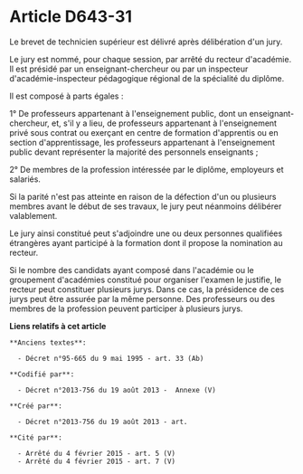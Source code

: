 # Article D643-31

Le brevet de technicien supérieur est délivré après délibération d'un jury.

Le jury est nommé, pour chaque session, par arrêté du recteur d'académie. Il est présidé par un enseignant-chercheur ou par
un inspecteur d'académie-inspecteur pédagogique régional de la spécialité du diplôme.

Il est composé à parts égales :

1° De professeurs appartenant à l'enseignement public, dont un enseignant-chercheur, et, s'il y a lieu, de professeurs
appartenant à l'enseignement privé sous contrat ou exerçant en centre de formation d'apprentis ou en section d'apprentissage,
les professeurs appartenant à l'enseignement public devant représenter la majorité des personnels enseignants ;

2° De membres de la profession intéressée par le diplôme, employeurs et salariés.

Si la parité n'est pas atteinte en raison de la défection d'un ou plusieurs membres avant le début de ses travaux, le jury
peut néanmoins délibérer valablement.

Le jury ainsi constitué peut s'adjoindre une ou deux personnes qualifiées étrangères ayant participé à la formation dont il
propose la nomination au recteur.

Si le nombre des candidats ayant composé dans l'académie ou le groupement d'académies constitué pour organiser l'examen le
justifie, le recteur peut constituer plusieurs jurys. Dans ce cas, la présidence de ces jurys peut être assurée par la même
personne. Des professeurs ou des membres de la profession peuvent participer à plusieurs jurys.

**Liens relatifs à cet article**

	**Anciens textes**:

	  - Décret n°95-665 du 9 mai 1995 - art. 33 (Ab)

	**Codifié par**:

	  - Décret n°2013-756 du 19 août 2013 -  Annexe (V)

	**Créé par**:

	  - Décret n°2013-756 du 19 août 2013 - art.

	**Cité par**:

	  - Arrêté du 4 février 2015 - art. 5 (V)
	  - Arrêté du 4 février 2015 - art. 7 (V)

